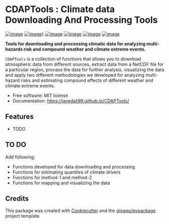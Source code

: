 # CDAPTools : Climate data Downloading And Processing Tools


[![image](https://img.shields.io/pypi/v/cdaptools.svg)](https://pypi.python.org/pypi/cdaptools)
[![image](https://img.shields.io/conda/vn/conda-forge/cdaptools.svg)](https://anaconda.org/conda-forge/CDAPTools))
[![image](https://github.com/javedali99/CDAPTools/workflows/docs/badge.svg)](https://javedali99.github.io/CDAPTools/)
[![image](https://github.com/javedali99/CDAPTools/workflows/build/badge.svg)](https://github.com/javedali99/CDAPTools/actions?query=workflow%3Abuild)
[![image](https://img.shields.io/twitter/follow/javedali99?style=social)](https://twitter.com/javedali99)
[![image](https://img.shields.io/badge/License-MIT-yellow.svg)](https://opensource.org/licenses/MIT)

**Tools for downloading and processing climatic data for analyzing multi-hazards risk and compound weather and climate extreme events.**

`CDAPTools` is a collection of functions that allows you to download atmospheric data from different sources, extract data from a NetCDF file for a particular region, process the data for further analysis, visualizing the data and apply two different methodologies we developed for analyzing multi-hazard risks and estimating compound effects of different weather and climate extreme events.

-   Free software: MIT license
-   Documentation: https://javedali99.github.io/CDAPTools/
    

## Features

-   TODO

## TO DO

Add following:

- Functions developed for data downloading and processing
- Functions for estimating quantiles of climate drivers
- Functions for method-1 and method-2
- Functions for mapping and visualizing the data

## Credits

This package was created with [Cookiecutter](https://github.com/cookiecutter/cookiecutter) and the [giswqs/pypackage](https://github.com/giswqs/pypackage) project template.


